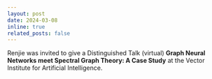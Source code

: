 ```yaml
---
layout: post
date: 2024-03-08
inline: true
related_posts: false
---
```


Renjie was invited to give a Distinguished Talk (virtual) **Graph Neural Networks meet Spectral Graph Theory: A Case Study** at the Vector Institute for Artificial Intelligence.
